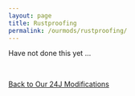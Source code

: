 ```yaml
---
layout: page
title: Rustproofing
permalink: /ourmods/rustproofing/
---
```


Have not done this yet ...

<br>

[Back to Our 24J Modifications](/ourmods/)

